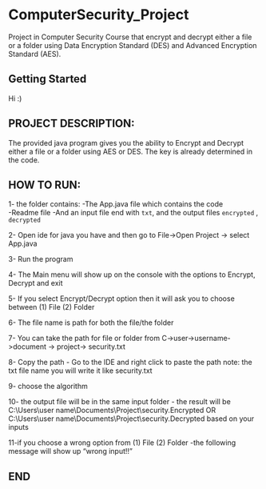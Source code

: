 # ComputerSecurity_Project
Project in Computer Security Course that encrypt and decrypt either a file or a folder using Data Encryption Standard (DES) and Advanced Encryption Standard (AES).

## Getting Started

Hi :) 

## PROJECT DESCRIPTION:

The provided java program gives you the ability to Encrypt and Decrypt either a file or a folder using AES or DES. The key is already determined in the code.

## HOW TO RUN:

1- the folder contains:
-The App.java file which contains the code  
-Readme file
-And an input file end with `txt`, and the output files `encrypted` , `decrypted`

2- Open ide for java you have and then go to File->Open Project -> select App.java

3- Run the program

4- The Main menu will show up on the console with the options to Encrypt, Decrypt and exit

5- If you select Encrypt/Decrypt option then it will ask you to choose between (1) File (2) Folder

6- The file name is path for both the file/the folder

7- You can take the path for file or folder from C->user->username->document -> project-> security.txt

8- Copy the path
	- Go to the IDE and right click to paste the path
		note: the txt file name you will write it like security.txt

9- choose the algorithm

10- the output file will be in the same input folder
	- the result will be 
		C:\Users\user name\Documents\Project\security.Encrypted OR C:\Users\user name\Documents\Project\security.Decrypted based on your inputs

11-if you choose a wrong option from (1) File (2) Folder
	-the following message will show up “wrong input!!”

## END 
